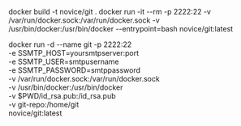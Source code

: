 docker build -t novice/git .
docker run -it --rm -p 2222:22 -v /var/run/docker.sock:/var/run/docker.sock -v /usr/bin/docker:/usr/bin/docker --entrypoint=bash novice/git:latest

docker run -d --name git -p 2222:22 \
-e SSMTP_HOST=yoursmtpserver:port \
-e SSMTP_USER=smtpusername \
-e SSMTP_PASSWORD=smtppassword \
-v /var/run/docker.sock:/var/run/docker.sock \
-v /usr/bin/docker:/usr/bin/docker \
-v $PWD/id_rsa.pub:/id_rsa.pub \
-v git-repo:/home/git \
novice/git:latest